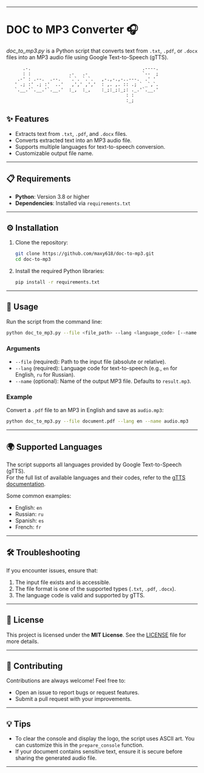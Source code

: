 
---

# DOC to MP3 Converter 🎧

*doc_to_mp3.py* is a Python script that converts text from `.txt`, `.pdf`, or `.docx` files into an MP3 audio file using Google Text-to-Speech (gTTS).

```
      .-.                                         .----.
      : :              .-   .-                    `--  ;
    .-' : .--.  .--.   `.`. `.`.   ,-.,-.,-..---.  .' ' 
   ' .; :' .; :'  ..'   ,',' ,','  : ,. ,. :: .; ` _`,`.
   `.__.'`.__.'`.__.'  :_,  :_,    :_;:_;:_;: ._.'`.__.'
                                            : :         
                                            :_;         
```

## ✨ Features

- Extracts text from `.txt`, `.pdf`, and `.docx` files.  
- Converts extracted text into an MP3 audio file.  
- Supports multiple languages for text-to-speech conversion.  
- Customizable output file name.  

---

## 📋 Requirements

- **Python**: Version 3.8 or higher  
- **Dependencies**: Installed via `requirements.txt`  

---

## ⚙️ Installation

1. Clone the repository:
   ```bash
   git clone https://github.com/maxy618/doc-to-mp3.git
   cd doc-to-mp3
   ```

2. Install the required Python libraries:
   ```bash
   pip install -r requirements.txt
   ```

---

## 🚀 Usage

Run the script from the command line:  
```bash
python doc_to_mp3.py --file <file_path> --lang <language_code> [--name <output_name>]
```

### **Arguments**
- `--file` (required): Path to the input file (absolute or relative).  
- `--lang` (required): Language code for text-to-speech (e.g., `en` for English, `ru` for Russian).  
- `--name` (optional): Name of the output MP3 file. Defaults to `result.mp3`.  

### **Example**
Convert a `.pdf` file to an MP3 in English and save as `audio.mp3`:
```bash
python doc_to_mp3.py --file document.pdf --lang en --name audio.mp3
```

---

## 🌍 Supported Languages

The script supports all languages provided by Google Text-to-Speech (gTTS).  
For the full list of available languages and their codes, refer to the [gTTS documentation](https://gtts.readthedocs.io/en/latest/module.html#languages).  

Some common examples:
- English: `en`  
- Russian: `ru`  
- Spanish: `es`  
- French: `fr`  

---

## 🛠 Troubleshooting

If you encounter issues, ensure that:
1. The input file exists and is accessible.  
2. The file format is one of the supported types (`.txt`, `.pdf`, `.docx`).  
3. The language code is valid and supported by gTTS.  

---

## 📄 License

This project is licensed under the **MIT License**. See the [LICENSE](LICENSE) file for more details.  

---

## 🤝 Contributing

Contributions are always welcome! Feel free to:  
- Open an issue to report bugs or request features.  
- Submit a pull request with your improvements.  

---

## 💡 Tips

- To clear the console and display the logo, the script uses ASCII art. You can customize this in the `prepare_console` function.  
- If your document contains sensitive text, ensure it is secure before sharing the generated audio file.  

--- 